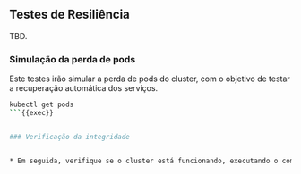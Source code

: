 ## Testes de Resiliência
TBD.

### Simulação da perda de pods
Este testes irão simular a perda de pods do cluster, com o objetivo de testar a recuperação automática dos serviços.

```bash
kubectl get pods
```{{exec}}


### Verificação da integridade


* Em seguida, verifique se o cluster está funcionando, executando o comando abaixo no terminal do Ubuntu para obter as informações dos nós do cluster K8S


